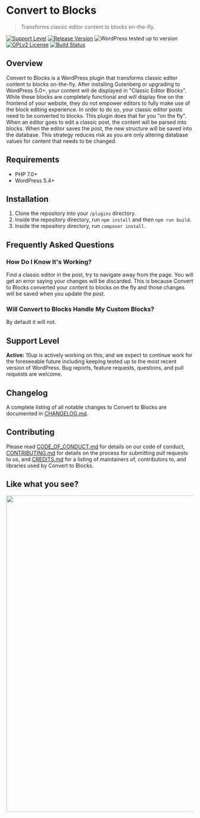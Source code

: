 # Convert to Blocks

> Transforms classic editor content to blocks on-the-fly.

[![Support Level](https://img.shields.io/badge/support-active-green.svg)](#support-level) [![Release Version](https://img.shields.io/github/release/10up/convert-to-blocks.svg)](https://github.com/10up/convert-to-blocks/releases/latest) ![WordPress tested up to version](https://img.shields.io/badge/WordPress-v5.6%20tested-success.svg) [![GPLv2 License](https://img.shields.io/github/license/10up/convert-to-blocks.svg)](https://github.com/10up/convert-to-blocks/blob/develop/LICENSE.md) [![Build Status](https://travis-ci.org/10up/convert-to-blocks.svg?branch=develop)](https://travis-ci.org/10up/convert-to-blocks)

## Overview

Convert to Blocks is a WordPress plugin that transforms classic editor content to blocks on-the-fly.  After installing Gutenberg or upgrading to WordPress 5.0+, your content will de displayed in "Classic Editor Blocks".  While these blocks are completely functional and will display fine on the frontend of your website, they do not empower editors to fully make use of the block editing experience.  In order to do so, your classic editor posts need to be converted to blocks.  This plugin does that for you "on the fly".  When an editor goes to edit a classic post, the content will be parsed into blocks.  When the editor saves the post, the new structure will be saved into the database.  This strategy reduces risk as you are only altering database values for content that needs to be changed.

## Requirements

* PHP 7.0+
* WordPress 5.4+

## Installation

1. Clone the repository into your `/plugins` directory.
2. Inside the repository directory, run `npm install` and then `npm run build`.
3. Inside the repository directory, run `composer install`.

## Frequently Asked Questions

### How Do I Know It's Working?

Find a classic editor in the post, try to navigate away from the page. You will get an error saying your changes will be discarded. This is because Convert to Blocks converted your content to blocks on the fly and those changes will be saved when you update the post.

### Will Convert to Blocks Handle My Custom Blocks?

By default it will not.

## Support Level

**Active:** 10up is actively working on this, and we expect to continue work for the foreseeable future including keeping tested up to the most recent version of WordPress.  Bug reports, feature requests, questions, and pull requests are welcome.

## Changelog

A complete listing of all notable changes to Convert to Blocks are documented in [CHANGELOG.md](https://github.com/10up/convert-to-blocks/blob/develop/CHANGELOG.md).

## Contributing

Please read [CODE_OF_CONDUCT.md](https://github.com/10up/convert-to-blocks/blob/develop/CODE_OF_CONDUCT.md) for details on our code of conduct, [CONTRIBUTING.md](https://github.com/10up/convert-to-blocks/blob/develop/CONTRIBUTING.md) for details on the process for submitting pull requests to us, and [CREDITS.md](https://github.com/10up/convert-to-blocks/blob/develop/CREDITS.md) for a listing of maintainers of, contributors to, and libraries used by Convert to Blocks.

## Like what you see?

<p align="center">
<a href="http://10up.com/contact/"><img src="https://10up.com/uploads/2016/10/10up-Github-Banner.png" width="850"></a>
</p>
